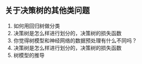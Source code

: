 ## 关于决策树的其他类问题

1. 如何用回归树做分类
2. 决策树是怎么样进行划分的，决策树的损失函数
3. 你觉得树模型和神经网络的数据预处理有什么不同吗？
4. 决策树是怎么样进行划分的，决策树的损失函数
5. 树模型的推导
